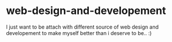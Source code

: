 web-design-and-developement
===========================

I just want to be attach with different source of web design and developement to make myself better than i deserve to be.. :)